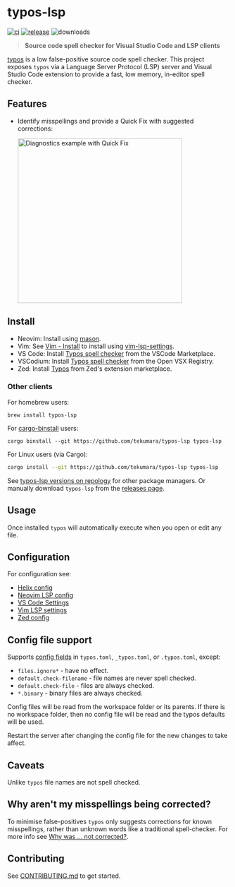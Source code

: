 # typos-lsp

[![ci](https://github.com/tekumara/typos-lsp/actions/workflows/ci.yml/badge.svg?event=push)](https://github.com/tekumara/typos-lsp/actions/workflows/ci.yml)
[![release](https://github.com/tekumara/typos-lsp/actions/workflows/release.yml/badge.svg?event=release)](https://github.com/tekumara/typos-lsp/actions/workflows/release.yml)
![downloads](https://img.shields.io/github/downloads/tekumara/typos-lsp/total)

> **Source code spell checker for Visual Studio Code and LSP clients**

[typos](https://github.com/crate-ci/typos) is a low false-positive source code spell checker. This project exposes `typos` via a Language Server Protocol (LSP) server and Visual Studio Code extension to provide a fast, low memory, in-editor spell checker.

## Features

<!-- markdownlint-disable-file MD033 -->

- Identify misspellings and provide a Quick Fix with suggested corrections:

    <img width="373" alt="Diagnostics example with Quick Fix" src="https://user-images.githubusercontent.com/125105/232224205-eb9c6123-0d38-4d60-ac93-0990016453e0.png">

## Install

- Neovim: Install using [mason](https://mason-registry.dev/registry/list#typos-lsp).
- Vim: See [Vim - Install](docs/vim-lsp-settings.md#install) to install using [vim-lsp-settings](https://github.com/mattn/vim-lsp-settings).
- VS Code: Install [Typos spell checker](https://marketplace.visualstudio.com/items?itemName=tekumara.typos-vscode) from the VSCode Marketplace.
- VSCodium: Install [Typos spell checker](https://open-vsx.org/extension/tekumara/typos-vscode) from the Open VSX Registry.
- Zed: Install [Typos](https://zed.dev/extensions?query=typos) from Zed's extension marketplace.

### Other clients

For homebrew users:

```
brew install typos-lsp
```

For [cargo-binstall](https://github.com/cargo-bins/cargo-binstall) users:

```
cargo binstall --git https://github.com/tekumara/typos-lsp typos-lsp
```

For Linux users (via Cargo):

```sh
cargo install --git https://github.com/tekumara/typos-lsp typos-lsp
```

See [typos-lsp versions on repology](https://repology.org/project/typos-lsp/versions) for other package managers. Or manually download `typos-lsp` from the [releases page](https://github.com/tekumara/typos-lsp/releases).

## Usage

Once installed `typos` will automatically execute when you open or edit any file.

## Configuration

For configuration see:

- [Helix config](docs/helix-config.md)
- [Neovim LSP config](docs/neovim-lsp-config.md)
- [VS Code Settings](docs/vscode-settings.md)
- [Vim LSP settings](docs/vim-lsp-settings.md)
- [Zed config](docs/zed-config.md)

## Config file support

Supports [config fields](https://github.com/crate-ci/typos/blob/master/docs/reference.md) in `typos.toml`, `_typos.toml`, or `.typos.toml`, except:

- `files.ignore*` - have no effect.
- `default.check-filename` - file names are never spell checked.
- `default.check-file` - files are always checked.
- `*.binary` - binary files are always checked.

Config files will be read from the workspace folder or its parents. If there is no workspace folder, then no config file will be read and the typos defaults will be used.

Restart the server after changing the config file for the new changes to take affect.

## Caveats

Unlike `typos` file names are not spell checked.

## Why aren't my misspellings being corrected?

To minimise false-positives `typos` only suggests corrections for known misspellings, rather than unknown words like a traditional spell-checker. For more info see [Why was ... not corrected?](https://github.com/crate-ci/typos?tab=readme-ov-file#why-was--not-corrected).

## Contributing

See [CONTRIBUTING.md](CONTRIBUTING.md) to get started.
